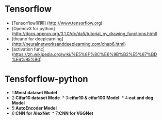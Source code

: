 # Tensorflow
* [Tensorflow官网] (http://www.tensorflow.org)
* [Opencv3 for python] (http://docs.opencv.org/3.1.0/dc/da5/tutorial_py_drawing_functions.html)
* [theano for deeplearning] (http://neuralnetworksanddeeplearning.com/chap6.html)
* [activation func] (https://zh.wikipedia.org/wiki/%E5%8F%8C%E6%9B%B2%E5%87%BD%E6%95%B0)

# Tensforflow-python

  * 1:**Mnist dataset Model**
  * 2:**Cifar10 dataset Mode**
  * 3:**cifar10 & cifar100 Model**
  * 4:**cat and dog Model** 
  * 5:**AutoEncoder Model**
  * 6:**CNN for AlexNet**
  * 7:**CNN for VGGNet** 
  
  
